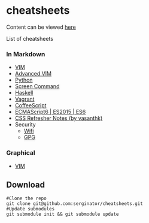 cheatsheets
===========

Content can be viewed [here](http://serginator.github.io/cheatsheets/)

List of cheatsheets

### In Markdown

* [VIM](md/vimsheet.md)
* [Advanced VIM](md/advanced_vimsheet.md)
* [Python](md/python.md)
* [Screen Command](md/screen.md)
* [Haskell](md/haskell.md)
* [Vagrant](md/vagrant.md)
* [CoffeeScript](md/coffeescript.md)
* [ECMAScript6 | ES2015 | ES6](md/ecmascript6.md)
* [CSS Refresher Notes (by vasanthk)](https://github.com/vasanthk/css-refresher-notes)
* Security
  * [Wifi](md/security/wifi.md)
  * [GPG](md/security/gpg.md)

### Graphical

* [VIM](graphical/vim.gif)

## Download

```
#Clone the repo
git clone git@github.com:serginator/cheatsheets.git
#Update submodules
git submodule init && git submodule update
```

